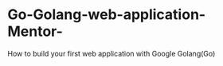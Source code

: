 # Go-Golang-web-application-Mentor-



How to build your first web application with Google Golang(Go)
